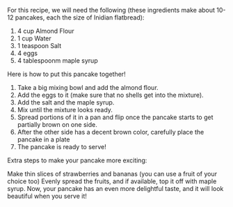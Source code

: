 For this recipe, we will need the following (these ingredients make about 10-12 pancakes, each the size of Inidian flatbread):

1. 4 cup Almond Flour
2. 1 cup Water
3. 1 teaspoon Salt
4. 4 eggs
5. 4 tablespoonm maple syrup



Here is how to put this pancake together!

1. Take a big mixing bowl and add the almond flour.
2. Add the eggs to it (make sure that no shells get into the mixture).
3. Add the salt and the maple syrup.
4. Mix until the mixture looks ready.
5. Spread portions of it in a pan and flip once the pancake starts to get partially brown on one side.
6. After the other side has a decent brown color, carefully place the pancake in a plate
7. The pancake is ready to serve!

Extra steps to make your pancake more exciting:

Make thin slices of strawberries and bananas (you can use a fruit of your choice too)
Evenly spread the fruits, and if available, top it off with maple syrup.
Now, your pancake has an even more delightful taste, and it will look beautiful when you serve it!